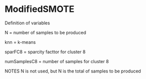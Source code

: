 # ModifiedSMOTE

Definition of variables

N = number of samples to be produced

knn = k-means

sparFC8 = sparcity facttor for cluster 8

numSamplesC8 = number of samples for cluster 8

NOTES
N is not used, but N is the total of samples to be produced
